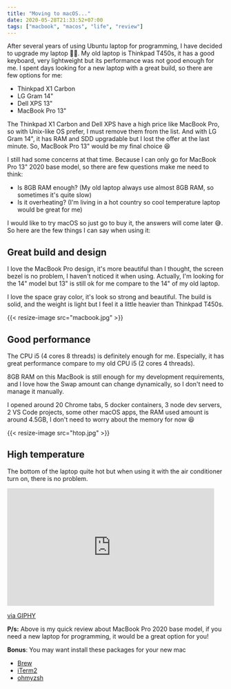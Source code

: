 ```yaml
---
title: "Moving to macOS..."
date: 2020-05-28T21:33:52+07:00
tags: ["macbook", "macos", "life", "review"]
---
```


After several years of using Ubuntu laptop for programming, I have decided to upgrade my laptop 👨‍💻. My old laptop is Thinkpad T450s, it has a good keyboard, very lightweight but its performance was not good enough for me. I spent days looking for a new laptop with a great build, so there are few options for me:

* Thinkpad X1 Carbon
* LG Gram 14"
* Dell XPS 13"
* MacBook Pro 13"

The Thinkpad X1 Carbon and Dell XPS have a high price like MacBook Pro, so with Unix-like OS prefer, I must remove them from the list. And with LG Gram 14", it has RAM and SDD upgradable but I lost the offer at the last minute. So, MacBook Pro 13" would be my final choice 😆

I still had some concerns at that time. Because I can only go for MacBook Pro 13" 2020 base model, so there are few questions make me need to think:

* Is 8GB RAM enough? (My old laptop always use almost 8GB RAM, so sometimes it's quite slow)
* Is it overheating? (I'm living in a hot country so cool temperature laptop would be great for me)

I would like to try macOS so just go to buy it, the answers will come later 😅. So here are the few things I can say when using it:

## Great build and design

I love the MacBook Pro design, it's more beautiful than I thought, the screen bezel is no problem, I haven't noticed it when using. Actually, I'm looking for the 14" model but 13" is still ok for me compare to the 14" of my old laptop.

I love the space gray color, it's look so strong and beautiful. The build is solid, and the weight is light but I feel it a little heavier than Thinkpad T450s.

{{< resize-image src="macbook.jpg" >}}

## Good performance

The CPU i5 (4 cores 8 threads) is definitely enough for me. Especially, it has great performance compare to my old CPU i5 (2 cores 4 threads).

8GB RAM on this MacBook is still enough for my development requirements, and I love how the Swap amount can change dynamically, so I don't need to manage it manually.

I opened around 20 Chrome tabs, 5 docker containers, 3 node dev servers, 2 VS Code projects, some other macOS apps, the RAM used amount is around 4.5GB, I don't need to worry about the memory for now 😆

{{< resize-image src="htop.jpg" >}}

## High temperature

The bottom of the laptop quite hot but when using it with the air conditioner turn on, there is no problem.

<iframe src="https://giphy.com/embed/ToMjGppLes0ENI5osCc" width="480" height="272" frameBorder="0" class="giphy-embed" allowFullScreen></iframe><p><a href="https://giphy.com/gifs/cat-hot-fan-ToMjGppLes0ENI5osCc">via GIPHY</a></p>

**P/s:** Above is my quick review about MacBook Pro 2020 base model, if you need a new laptop for programming, it would be a great option for you!

**Bonus**: You may want install these packages for your new mac

* [Brew](https://brew.sh/)
* [iTerm2](https://www.iterm2.com/)
* [ohmyzsh](https://github.com/ohmyzsh/ohmyzsh)